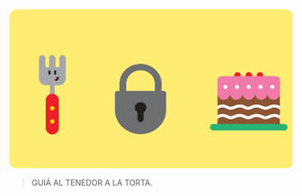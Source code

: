 <div class="mu-kindergarten-context-image-slides">
  <img src="https://raw.githubusercontent.com/MumukiProject/mumuki-guia-gobstones-primeros-programas-kinder-2/master/assets/escena_torta_candado_1607027955813.svg" alt="El tenedor va a la torta salteando el candado" class="active">
</div>

<gs-toolbox toolbox-url="https://gobstones.runners.mumuki.io/assets/full-kindergarten-toolbox.xml"></gs-toolbox>

<gs-attire attire-url="https://raw.githubusercontent.com/MumukiProject/mumuki-guia-gobstones-primeros-programas-kinder/master/assets/attires/config_1604611351002.json"></gs-attire>

> GUIÁ AL TENEDOR A LA TORTA.